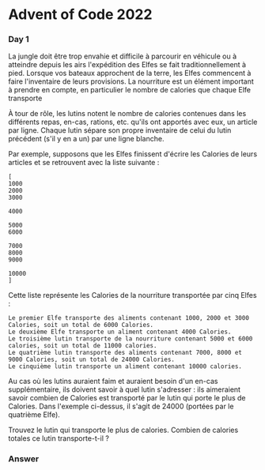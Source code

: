 # Advent of Code 2022
### Day 1
La jungle doit être trop envahie et difficile à parcourir en véhicule ou à atteindre depuis les airs
l'expédition des Elfes se fait traditionnellement à pied.
Lorsque vos bateaux approchent de la terre, les Elfes commencent à faire l'inventaire de leurs provisions.
La nourriture est un élément important à prendre en compte, en particulier le nombre de calories que chaque Elfe transporte

À tour de rôle, les lutins notent le nombre de calories contenues dans les différents repas, en-cas, rations, etc.
qu'ils ont apportés avec eux, un article par ligne.
Chaque lutin sépare son propre inventaire de celui du lutin précédent (s'il y en a un) par une ligne blanche.

Par exemple, supposons que les Elfes finissent d'écrire les Calories de leurs articles et se retrouvent avec la liste suivante :
```
[
1000
2000
3000

4000

5000
6000

7000
8000
9000

10000
]
```


Cette liste représente les Calories de la nourriture transportée par cinq Elfes :

    Le premier Elfe transporte des aliments contenant 1000, 2000 et 3000 Calories, soit un total de 6000 Calories.
    Le deuxième Elfe transporte un aliment contenant 4000 Calories.
    Le troisième lutin transporte de la nourriture contenant 5000 et 6000 calories, soit un total de 11000 calories.
    Le quatrième lutin transporte des aliments contenant 7000, 8000 et 9000 Calories, soit un total de 24000 Calories.
    Le cinquième lutin transporte un aliment contenant 10000 calories.

Au cas où les lutins auraient faim et auraient besoin d'un en-cas supplémentaire,
 ils doivent savoir à quel lutin s'adresser : ils aimeraient savoir combien de Calories est transporté par
 le lutin qui porte le plus de Calories. Dans l'exemple ci-dessus, il s'agit de 24000 (portées par le quatrième Elfe).

Trouvez le lutin qui transporte le plus de calories. Combien de calories totales ce lutin transporte-t-il ?

### Answer
